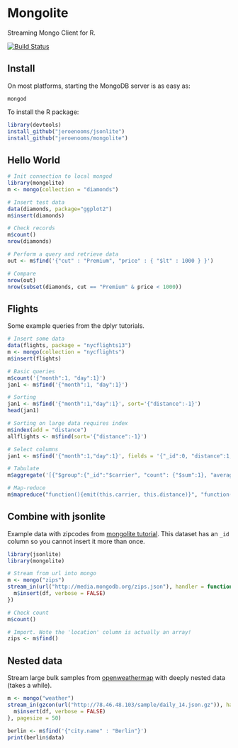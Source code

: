 Mongolite
=========

Streaming Mongo Client for R.

[![Build Status](https://travis-ci.org/jeroenooms/mongolite.svg?branch=master)](https://travis-ci.org/jeroenooms/mongolite)

Install
-------

On most platforms, starting the MongoDB server is as easy as:

```
mongod
```

To install the R package:

```r
library(devtools)
install_github("jeroenooms/jsonlite")
install_github("jeroenooms/mongolite")
```

Hello World
-----------

```r
# Init connection to local mongod
library(mongolite)
m <- mongo(collection = "diamonds")

# Insert test data
data(diamonds, package="ggplot2")
m$insert(diamonds)

# Check records
m$count()
nrow(diamonds)

# Perform a query and retrieve data
out <- m$find('{"cut" : "Premium", "price" : { "$lt" : 1000 } }')

# Compare
nrow(out)
nrow(subset(diamonds, cut == "Premium" & price < 1000))
```

Flights
-------

Some example queries from the dplyr tutorials.

```r
# Insert some data
data(flights, package = "nycflights13")
m <- mongo(collection = "nycflights")
m$insert(flights)

# Basic queries
m$count('{"month":1, "day":1}')
jan1 <- m$find('{"month":1, "day":1}')

# Sorting
jan1 <- m$find('{"month":1,"day":1}', sort='{"distance":-1}')
head(jan1)

# Sorting on large data requires index
m$index(add = "distance")
allflights <- m$find(sort='{"distance":-1}')

# Select columns
jan1 <- m$find('{"month":1,"day":1}', fields = '{"_id":0, "distance":1, "carrier":1}')

# Tabulate
m$aggregate('[{"$group":{"_id":"$carrier", "count": {"$sum":1}, "average":{"$avg":"$distance"}}}]')

# Map-reduce
m$mapreduce("function(){emit(this.carrier, this.distance)}", "function(id, dist){return Array.sum(dist)}")
```

Combine with jsonlite
---------------------

Example data with zipcodes from [mongolite tutorial](http://docs.mongodb.org/manual/tutorial/aggregation-zip-code-data-set/). This dataset has an `_id` column so you cannot insert it more than once.

```r
library(jsonlite)
library(mongolite)

# Stream from url into mongo
m <- mongo("zips")
stream_in(url("http://media.mongodb.org/zips.json"), handler = function(df){
  m$insert(df, verbose = FALSE)
})

# Check count
m$count()

# Import. Note the 'location' column is actually an array!
zips <- m$find()
```

Nested data
-----------

Stream large bulk samples from [openweathermap](http://openweathermap.org/current#bulk) with deeply nested data (takes a while).

```r
m <- mongo("weather")
stream_in(gzcon(url("http://78.46.48.103/sample/daily_14.json.gz")), handler = function(df){
  m$insert(df, verbose = FALSE)  
}, pagesize = 50)

berlin <- m$find('{"city.name" : "Berlin"}')
print(berlin$data)
```

